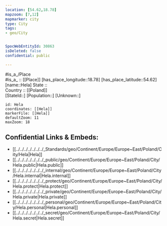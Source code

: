 ```yaml
---
location: [54.62,18.78] 
mapzoom: [7,12] 
mapmarker: city 
type: City
tags:
- geo/City


SpocWebEntityId: 30863
isDeleted: false
confidential: public

---
```

#is_a_/Place  
#is_a_ :: [[Place]] 
[has_place_longitude::18.78] 
[has_place_latitude::54.62] 
[name::Hela] 
State ::  
Country :: [[Poland]]  
[StateId::] 
[Population::] 
[Unknown::] 


```leaflet
id: Hela
coordinates: [[Hela]] 
markerFile: [[Hela]] 
defaultZoom: 11 
maxZoom: 18
```


## Confidential Links & Embeds: 
- [[../../../../../../../_Standards/geo/Continent/Europe/Europe~East/Poland/City/Hela|Hela]] 
- [[../../../../../../../_public/geo/Continent/Europe/Europe~East/Poland/City/Hela.public|Hela.public]] 
- [[../../../../../../../_internal/geo/Continent/Europe/Europe~East/Poland/City/Hela.internal|Hela.internal]] 
- [[../../../../../../../_protect/geo/Continent/Europe/Europe~East/Poland/City/Hela.protect|Hela.protect]] 
- [[../../../../../../../_private/geo/Continent/Europe/Europe~East/Poland/City/Hela.private|Hela.private]] 
- [[../../../../../../../_personal/geo/Continent/Europe/Europe~East/Poland/City/Hela.personal|Hela.personal]] 
- [[../../../../../../../_secret/geo/Continent/Europe/Europe~East/Poland/City/Hela.secret|Hela.secret]] 
